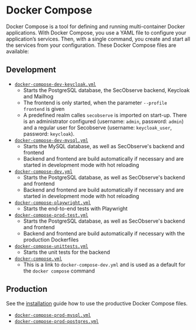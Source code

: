 # Docker Compose

Docker Compose is a tool for defining and running multi-container Docker applications. With Docker Compose, you use a YAML file to configure your application’s services. Then, with a single command, you create and start all the services from your configuration. These Docker Compose files are available:

## Development

* [`docker-compose-dev-keycloak.yml`](https://github.com/MaibornWolff/SecObserve/blob/dev/docker-compose-dev-keycloak.yml)
    - Starts the PostgreSQL database, the SecObserve backend, Keycloak and Mailhog
    - The frontend is only started, when the parameter `--profile frontend` is given
    - A predefined realm calles `secobserve` is imported on start-up. There is an administrator configured (username: `admin`, password: `admin`) and a regular user for Secobserve (username: `keycloak_user`, password: `keycloak`).
* [`docker-compose-dev-mysql.yml`](https://github.com/MaibornWolff/SecObserve/blob/dev/docker-compose-dev-mysql.yml)
    - Starts the MySQL database, as well as SecObserve's backend and frontend
    - Backend and frontend are build automatically if necessary and are started in development mode with hot reloading
* [`docker-compose-dev.yml`](https://github.com/MaibornWolff/SecObserve/blob/dev/docker-compose-dev.yml)
    - Starts the PostgreSQL database, as well as SecObserve's backend and frontend
    - Backend and frontend are build automatically if necessary and are started in development mode with hot reloading
* [`docker-compose-playwright.yml`](https://github.com/MaibornWolff/SecObserve/blob/dev/docker-compose-playwright.yml)
    - Starts the end-to-end tests with Playwright
* [`docker-compose-prod-test.yml`](https://github.com/MaibornWolff/SecObserve/blob/dev/docker-compose-prod-test.yml)
    - Starts the PostgreSQL database, as well as SecObserve's backend and frontend
    - Backend and frontend are build automatically if necessary with the production Dockerfiles
* [`docker-compose-unittests.yml`](https://github.com/MaibornWolff/SecObserve/blob/dev/docker-compose-unittests.yml)
    - Starts the unit tests for the backend
* [`docker-compose.yml`](https://github.com/MaibornWolff/SecObserve/blob/dev/docker-compose.yml)
    - This is a link to `docker-compose-dev.yml` and is used as a default for the `docker compose` command

## Production

See the [installation](../getting_started/installation.md) guide how to use the productive Docker Compose files.

* [`docker-compose-prod-mysql.yml`](https://github.com/MaibornWolff/SecObserve/blob/main/docker-compose-prod-mysql.yml)
* [`docker-compose-prod-postgres.yml`](https://github.com/MaibornWolff/SecObserve/blob/main/docker-compose-prod-postgres.yml)
